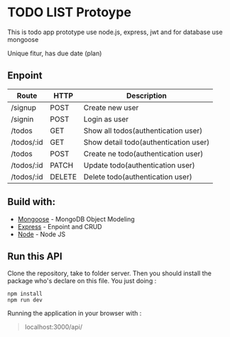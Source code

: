 # TODO LIST Protoype

This is todo app prototype use node.js, express, jwt and for database use mongoose

Unique fitur, has due date (plan)

## Enpoint

Route | HTTP | Description
------------ | ------------- | ------------
/signup | POST | Create new user
/signin | POST | Login as user
/todos | GET | Show all todos(authentication user)
/todos/:id | GET | Show detail todo(authentication user)
/todos | POST | Create ne todo(authentication user)
/todos/:id | PATCH | Update todo(authentication user)
/todos/:id | DELETE | Delete todo(authentication user)


## Build with:
* [Mongoose](http://mongoosejs.com) - MongoDB Object Modeling
* [Express](https://expressjs.com/) - Enpoint and CRUD
* [Node](https://nodejs.org/en/) - Node JS

## Run this API
Clone the repository, take to folder server. Then you should install the package who's declare on this file. You just doing :
```
npm install
npm run dev
```

Running the application in your browser with :
> localhost:3000/api/<endpoint>